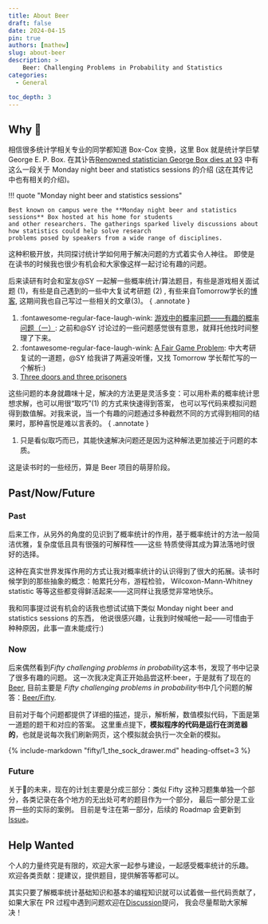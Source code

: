 ```yaml
---
title: About Beer
draft: false
date: 2024-04-15
pin: true
authors: [mathew]
slug: about-beer
description: >
    Beer: Challenging Problems in Probability and Statistics
categories:
  - General

toc_depth: 3
---
```


## Why :beer:

相信很多统计学相关专业的同学都知道 Box-Cox 变换，这里 Box 就是统计学巨擘 George E. P. Box.
在其讣告[Renowned statistician George Box dies at 93](https://news.wisc.edu/renowned-statistician-george-box-dies-at-93/)
中有这么一段关于 Monday night beer and statistics sessions 的介绍 (这在其传记中也有相关的介绍)。

!!! quote "Monday night beer and statistics sessions"

    Best known on campus were the **Monday night beer and statistics sessions** Box hosted at his home for students
    and other researchers. The gatherings sparked lively discussions about how statistics could help solve research
    problems posed by speakers from a wide range of disciplines.

<!-- more -->

这种积极开放，共同探讨统计学如何用于解决问题的方式着实令人神往。
即使是在读书的时候我也很少有机会和大家像这样一起讨论有趣的问题。

后来读研有时会和室友@SY 一起解一些概率统计/算法题目，有些是游戏相关面试题 (1)，有些是自己遇到的一些中大复试考研题 (2) ,
有些来自Tomorrow学长的[博客](https://yuanhang0.github.io/), 这期间我也自己写过一些相关的文章(3)。
{ .annotate }

1. :fontawesome-regular-face-laugh-wink: [游戏中的概率问题——有趣的概率问题（一）](https://mp.weixin.qq.com/s/mCZB1NMsdvg7og6IVWVs2g):
之前和@SY 讨论过的一些问题感觉很有意思，就拜托他找时间整理了下来。
2. :fontawesome-regular-face-laugh-wink: [A Fair Game Problem](https://yuanhang0.github.io/posts/A-Fair-Game-Problem):
中大考研复试的一道题，@SY 给我讲了两遍没听懂，又找 Tomorrow 学长帮忙写的一个解析:)
3. [Three doors and three prisoners](https://datahonor.com/datascience/statistics/three-doors-and-three-prisoners/)

这些问题的本身就趣味十足，解决的方法更是灵活多变：可以用朴素的概率统计思想求解，也可以用很“取巧”(1) 的方式来快速得到答案，
也可以写代码来模拟问题得到数值解。对我来说，当一个有趣的问题通过多种截然不同的方式得到相同的结果时，那种喜悦是难以言表的。
{ .annotate }

1. 只是看似取巧而已，其能快速解决问题还是因为这种解法更加接近于问题的本质。

这是读书时的一些经历，算是 Beer 项目的萌芽阶段。

## Past/Now/Future

### Past

后来工作，从另外的角度的见识到了概率统计的作用，基于概率统计的方法一般简洁优雅，复杂度低且具有很强的可解释性——这些
特质使得其成为算法落地时很好的选择。

这种在真实世界发挥作用的方式让我对概率统计的认识得到了很大的拓展。读书时候学到的那些抽象的概念：帕累托分布，游程检验，
Wilcoxon-Mann-Whitney statistic 等等这些都变得鲜活起来——这同样让我感觉非常地快乐。

我和同事提过说有机会的话我也想试试搞下类似 Monday night beer and statistics sessions 的东西，
他说很感兴趣，让我到时候喊他一起——可惜由于种种原因，此事一直未能成行:)

### Now

后来偶然看到*Fifty challenging problems in probability*这本书，发现了书中记录了很多有趣的问题。
这一次我决定真正开始品尝这杯:beer，于是就有了现在的[Beer](https://datahonor.com/beer), 目前主要是
*Fifty challenging problems in probability*书中几个问题的解答：[Beer/Fifty](https://datahonor.com/beer/fifty/).

目前对于每个问题都提供了详细的描述，提示，解析解，数值模拟代码，下面是第一道题的题干和对应的答案。
这里重点提下，**模拟程序的代码是运行在浏览器的**，也就是说每次我们刷新网页，这个模拟就会执行一次全新的模拟。

[//]: # (???+ note "Question & Solution")

{% include-markdown "fifty/1_the_sock_drawer.md" heading-offset=3 %}

### Future

关于:beer:的未来，现在的计划主要是分成三部分：类似 Fifty 这种习题集单独一个部分，各类记录在各个地方的无出处可考的题目作为一个部分，
最后一部分是工业界一些的实际的案例。
目前是专注在第一部分，后续的 Roadmap 会更新到[Issue](https://github.com/shenxiangzhuang/beer/issues)。

## Help Wanted

个人的力量终究是有限的，欢迎大家一起参与建设，一起感受概率统计的乐趣。
欢迎各类贡献：提建议，提供题目，提供解答等都可以。

其实只要了解概率统计基础知识和基本的编程知识就可以试着做一些代码贡献了，
如果大家在 PR 过程中遇到问题欢迎在[Discussion](https://github.com/shenxiangzhuang/beer/discussions)提问，
我会尽量帮助大家解决！
